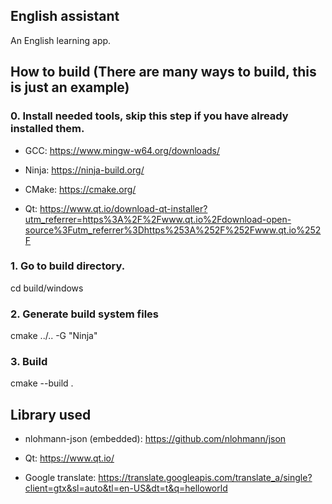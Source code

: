 ## English assistant

An English learning app.

## How to build (There are many ways to build, this is just an example)

### 0. Install needed tools, skip this step if you have already installed them.

- GCC: https://www.mingw-w64.org/downloads/

- Ninja: https://ninja-build.org/

- CMake: https://cmake.org/

- Qt: https://www.qt.io/download-qt-installer?utm_referrer=https%3A%2F%2Fwww.qt.io%2Fdownload-open-source%3Futm_referrer%3Dhttps%253A%252F%252Fwww.qt.io%252F

### 1. Go to build directory.

cd build/windows

### 2. Generate build system files

cmake ../.. -G "Ninja"

### 3. Build

cmake --build .

## Library used

- nlohmann-json (embedded): https://github.com/nlohmann/json

- Qt: https://www.qt.io/

- Google translate: https://translate.googleapis.com/translate_a/single?client=gtx&sl=auto&tl=en-US&dt=t&q=helloworld
